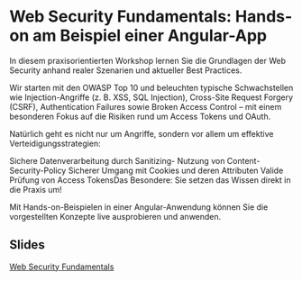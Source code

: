 # Web Security Fundamentals: Hands-on am Beispiel einer Angular-App

In diesem praxisorientierten Workshop lernen Sie die Grundlagen der Web Security anhand realer Szenarien und aktueller Best Practices.

Wir starten mit den OWASP Top 10 und beleuchten typische Schwachstellen wie Injection-Angriffe (z. B. XSS, SQL Injection), Cross-Site Request Forgery (CSRF), Authentication Failures sowie Broken Access Control – mit einem besonderen Fokus auf die Risiken rund um Access Tokens und OAuth.

Natürlich geht es nicht nur um Angriffe, sondern vor allem um effektive Verteidigungsstrategien:

Sichere Datenverarbeitung durch Sanitizing​- Nutzung von Content-Security-Policy
Sicherer Umgang mit Cookies und deren Attributen
Valide Prüfung von Access TokensDas Besondere: Sie setzen das Wissen direkt in die Praxis um!

Mit Hands-on-Beispielen in einer Angular-Anwendung können Sie die vorgestellten Konzepte live ausprobieren und anwenden.

## Slides

[Web Security Fundamentals](https://docs.google.com/presentation/d/1FsDfThnFd602upm1GmZe_820tc-IZobOmoHnI7B4xSE/edit?usp=sharing)
